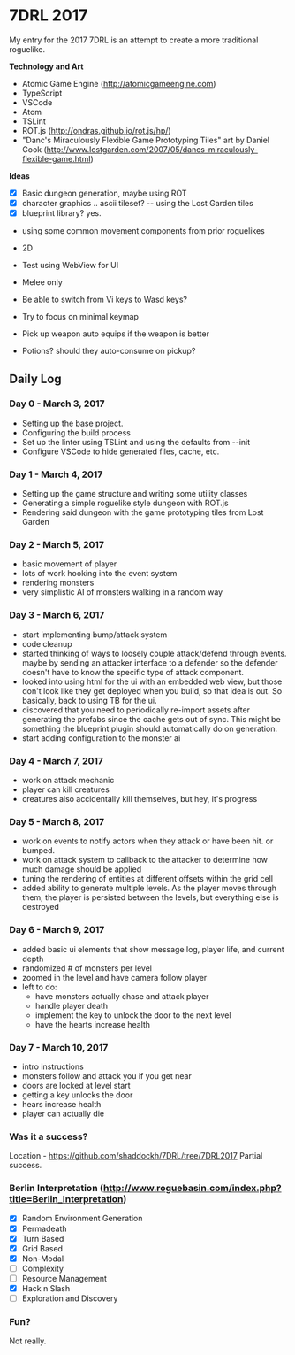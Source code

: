 # 7DRL 2017

My entry for the 2017 7DRL is an attempt to create a more traditional roguelike.

__Technology and Art__
- Atomic Game Engine (http://atomicgameengine.com)
- TypeScript
- VSCode
- Atom
- TSLint
- ROT.js (http://ondras.github.io/rot.js/hp/)
- "Danc's Miraculously Flexible Game Prototyping Tiles" art by Daniel Cook (http://www.lostgarden.com/2007/05/dancs-miraculously-flexible-game.html)

__Ideas__
- [X] Basic dungeon generation, maybe using ROT
- [X] character graphics .. ascii tileset? -- using the Lost Garden tiles
- [X] blueprint library? yes.
- using some common movement components from prior roguelikes
- 2D
- Test using WebView for UI
- Melee only

- Be able to switch from Vi keys to Wasd keys?
- Try to focus on minimal keymap
- Pick up weapon auto equips if the weapon is better
- Potions?  should they auto-consume on pickup?

## Daily Log

### Day 0 - March 3, 2017
- Setting up the base project.
- Configuring the build process
- Set up the linter using TSLint and using the defaults from --init
- Configure VSCode to hide generated files, cache, etc.

### Day 1 - March 4, 2017
- Setting up the game structure and writing some utility classes
- Generating a simple roguelike style dungeon with ROT.js
- Rendering said dungeon with the game prototyping tiles from Lost Garden

### Day 2 - March 5, 2017
- basic movement of player
- lots of work hooking into the event system
- rendering monsters
- very simplistic AI of monsters walking in a random way

### Day 3 - March 6, 2017
- start implementing bump/attack system
- code cleanup
- started thinking of ways to loosely couple attack/defend through events.  maybe by sending an attacker interface to a defender
  so the defender doesn't have to know the specific type of attack component.
- looked into using html for the ui with an embedded web view, but those don't look like they get deployed when you build, so that idea is out.  So basically, back to using TB for the ui.
- discovered that you need to periodically re-import assets after generating the prefabs since the cache gets out of sync.  This might be something the blueprint plugin should automatically do on generation.
- start adding configuration to the monster ai

### Day 4 - March 7, 2017
- work on attack mechanic
- player can kill creatures
- creatures also accidentally kill themselves, but hey, it's progress

### Day 5 - March 8, 2017
- work on events to notify actors when they attack or have been hit. or bumped.
- work on attack system to callback to the attacker to determine how much damage should be applied
- tuning the rendering of entities at different offsets within the grid cell
- added ability to generate multiple levels.  As the player moves through them, the player is persisted between the levels, but everything else is destroyed

### Day 6 - March 9, 2017
- added basic ui elements that show message log, player life, and current depth
- randomized # of monsters per level
- zoomed in the level and have camera follow player
- left to do:
  - have monsters actually chase and attack player
  - handle player death
  - implement the key to unlock the door to the next level
  - have the hearts increase health

### Day 7 - March 10, 2017
- intro instructions
- monsters follow and attack you if you get near
- doors are locked at level start
- getting a key unlocks the door
- hears increase health
- player can actually die
  
### Was it a success?
 Location - https://github.com/shaddockh/7DRL/tree/7DRL2017 
 Partial success. 
 
### Berlin Interpretation (http://www.roguebasin.com/index.php?title=Berlin_Interpretation) 
 - [x] Random Environment Generation 
 - [x] Permadeath 
 - [x] Turn Based 
 - [x] Grid Based 
 - [x] Non-Modal 
 - [ ] Complexity 
 - [ ] Resource Management 
 - [x] Hack n Slash 
 - [ ] Exploration and Discovery

### Fun? 
Not really.